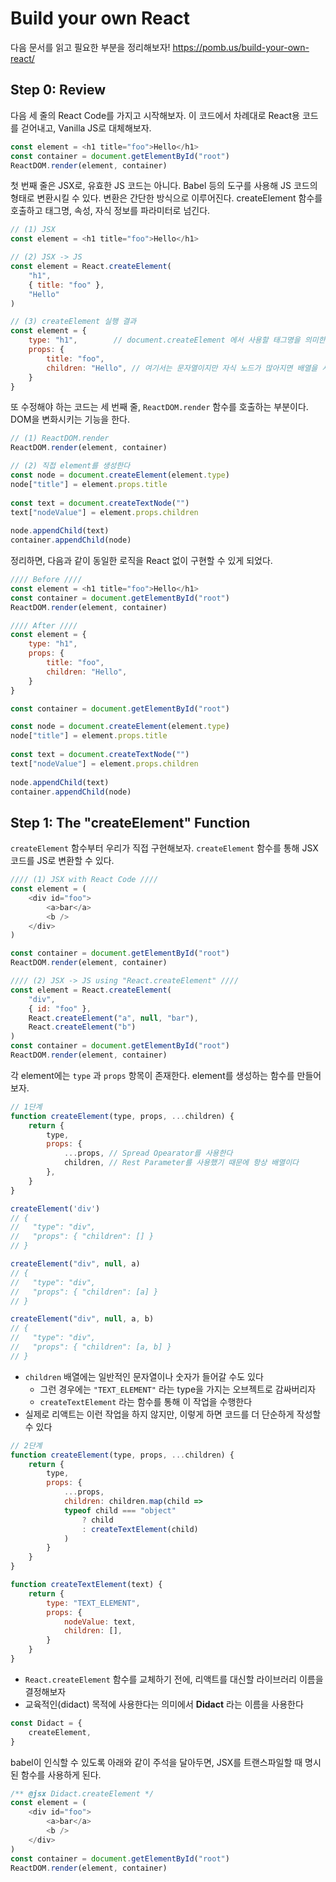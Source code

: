 # Build your own React

다음 문서를 읽고 필요한 부분을 정리해보자! <https://pomb.us/build-your-own-react/>

## Step 0: Review

다음 세 줄의 React Code를 가지고 시작해보자. 이 코드에서 차례대로 React용 코드를 걷어내고, Vanilla JS로 대체해보자.

```javascript
const element = <h1 title="foo">Hello</h1>
const container = document.getElementById("root")
ReactDOM.render(element, container)
```

첫 번째 줄은 JSX로, 유효한 JS 코드는 아니다. Babel 등의 도구를 사용해 JS 코드의 형태로 변환시킬 수 있다. 
변환은 간단한 방식으로 이루어진다. createElement 함수를 호출하고 태그명, 속성, 자식 정보를 파라미터로 넘긴다.

```javascript
// (1) JSX
const element = <h1 title="foo">Hello</h1>

// (2) JSX -> JS
const element = React.createElement(
    "h1",
    { title: "foo" },
    "Hello"
)

// (3) createElement 실행 결과
const element = {
    type: "h1",        // document.createElement 에서 사용할 태그명을 의미한다
    props: {
        title: "foo",
        children: "Hello", // 여기서는 문자열이지만 자식 노드가 많아지면 배열을 사용한다
    }
}
```

또 수정해야 하는 코드는 세 번째 줄, `ReactDOM.render` 함수를 호출하는 부분이다. DOM을 변화시키는 기능을 한다. 

```javascript
// (1) ReactDOM.render
ReactDOM.render(element, container)

// (2) 직접 element를 생성한다
const node = document.createElement(element.type)
node["title"] = element.props.title
​
const text = document.createTextNode("")
text["nodeValue"] = element.props.children
​
node.appendChild(text)
container.appendChild(node)
```

정리하면, 다음과 같이 동일한 로직을 React 없이 구현할 수 있게 되었다.

```javascript
//// Before ////
const element = <h1 title="foo">Hello</h1>
const container = document.getElementById("root")
ReactDOM.render(element, container)

//// After ////
const element = {
    type: "h1",
    props: {
        title: "foo",
        children: "Hello",
    }
}

const container = document.getElementById("root")

const node = document.createElement(element.type)
node["title"] = element.props.title
​
const text = document.createTextNode("")
text["nodeValue"] = element.props.children
​
node.appendChild(text)
container.appendChild(node)
```

## Step 1: The "createElement" Function

`createElement` 함수부터 우리가 직접 구현해보자. `createElement` 함수를 통해 JSX 코드를 JS로 변환할 수 있다.

```javascript
//// (1) JSX with React Code ////
const element = (
    <div id="foo">
        <a>bar</a>
        <b />
    </div>
)

const container = document.getElementById("root")
ReactDOM.render(element, container)

//// (2) JSX -> JS using "React.createElement" ////
const element = React.createElement(
    "div",
    { id: "foo" },
    React.createElement("a", null, "bar"),
    React.createElement("b")
)
const container = document.getElementById("root")
ReactDOM.render(element, container)
```

각 element에는 `type` 과 `props` 항목이 존재한다. element를 생성하는 함수를 만들어보자.

```javascript
// 1단계
function createElement(type, props, ...children) {
    return {
        type,
        props: {
            ...props, // Spread Opearator를 사용한다
            children, // Rest Parameter를 사용했기 때문에 항상 배열이다
        },
    }
}

createElement('div')
// {
//   "type": "div",
//   "props": { "children": [] }
// }

createElement("div", null, a)
// {
//   "type": "div",
//   "props": { "children": [a] }
// }

createElement("div", null, a, b)
// {
//   "type": "div",
//   "props": { "children": [a, b] }
// }
```

- `children` 배열에는 일반적인 문자열이나 숫자가 들어갈 수도 있다
    - 그런 경우에는 `"TEXT_ELEMENT"` 라는 type을 가지는 오브젝트로 감싸버리자
    - `createTextElement` 라는 함수를 통해 이 작업을 수행한다
- 실제로 리액트는 이런 작업을 하지 않지만, 이렇게 하면 코드를 더 단순하게 작성할 수 있다

```javascript
// 2단계
function createElement(type, props, ...children) {
    return {
        type,
        props: {
            ...props,
            children: children.map(child =>
            typeof child === "object"
                ? child
                : createTextElement(child)
            )
        }
    }
}

function createTextElement(text) {
    return {
        type: "TEXT_ELEMENT",
        props: {
            nodeValue: text,
            children: [],
        }
    }
}
```

- `React.createElement` 함수를 교체하기 전에, 리액트를 대신할 라이브러리 이름을 결정해보자
- 교육적인(didact) 목적에 사용한다는 의미에서 **Didact** 라는 이름을 사용한다

```javascript
const Didact = {
    createElement,
}
```

babel이 인식할 수 있도록 아래와 같이 주석을 달아두면, JSX를 트랜스파일할 때 명시된 함수를 사용하게 된다.

```javascript
/** @jsx Didact.createElement */
const element = (
    <div id="foo">
        <a>bar</a>
        <b />
    </div>
)
const container = document.getElementById("root")
ReactDOM.render(element, container)
```
